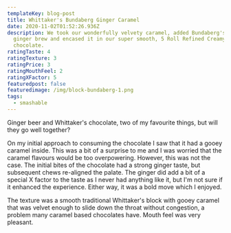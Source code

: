 ```yaml
---
templateKey: blog-post
title: Whittaker's Bundaberg Ginger Caramel
date: 2020-11-02T01:52:26.936Z
description: We took our wonderfully velvety caramel, added Bundaberg's unique
  ginger brew and encased it in our super smooth, 5 Roll Refined Creamy Milk
  chocolate.
ratingTaste: 4
ratingTexture: 3
ratingPrice: 3
ratingMouthFeel: 2
ratingXFactor: 5
featuredpost: false
featuredimage: /img/block-bundaberg-1.png
tags:
  - smashable
---
```

Ginger beer and Whittaker's chocolate, two of my favourite things, but will they go well together?

On my initial approach to consuming the chocolate I saw that it had a gooey caramel inside. This was a bit of a surprise to me and I was worried that the caramel flavours would be too overpowering. However, this was not the case. The initial bites of the chocolate had a strong ginger taste, but subsequent chews re-aligned the palate. The ginger did add a bit of a special X factor to the taste as I never had anything like it, but I'm not sure if it enhanced the experience. Either way, it was a bold move which I enjoyed.

The texture was a smooth traditional Whittaker's block with gooey caramel that was velvet enough to slide down the throat without congestion, a problem many caramel based chocolates have. Mouth feel was very pleasant.